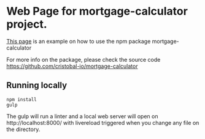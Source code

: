 # Web Page for mortgage-calculator project.

[This page](http://cristobal-io.github.io/mortgage-calculator/) is an example on how to use the npm package mortgage-calculator

For more info on the package, please check the source code https://github.com/cristobal-io/mortgage-calculator

## Running locally

```
npm install
gulp
```

The gulp will run a linter and a local web server will open on http://localhost:8000/ with livereload triggered when you change any file on the directory.